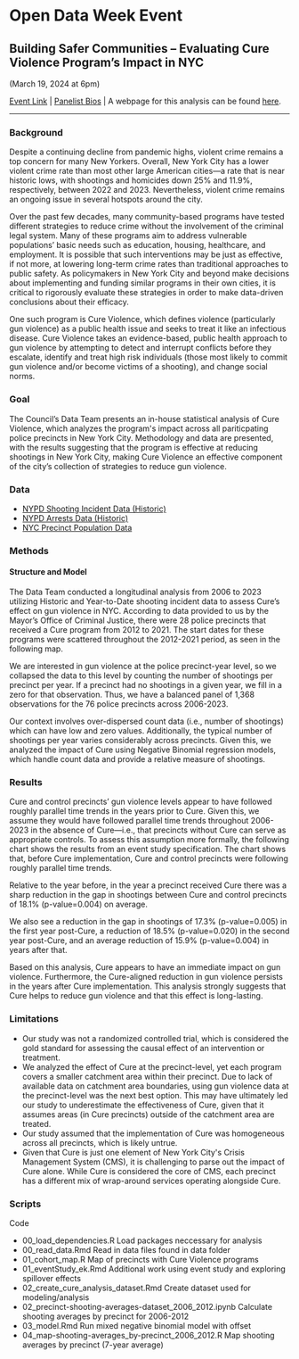 # Open Data Week Event

## Building Safer Communities – Evaluating Cure Violence Program’s Impact in NYC
(March 19, 2024 at 6pm) 

[Event Link](https://2024.open-data.nyc/event/building-safer-communities-evaluating-cure-violence-programs-impact-in-nyc/) |
[Panelist Bios](https://docs.google.com/document/d/1S1RpwWvjlZOSx-pfOdtpbCPXDWc-XfsFPf1SXxGr0wQ/edit?usp=sharing) | A webpage for this analysis can be found [here](https://council.nyc.gov/data/cure/).
***

### Background
Despite a continuing decline from pandemic highs, violent crime remains a top concern for many New Yorkers. Overall, New York City has a lower violent crime rate than most other large American cities—a rate that is near historic lows, with shootings and homicides down 25% and 11.9%, respectively, between 2022 and 2023. Nevertheless, violent crime remains an ongoing issue in several hotspots around the city.

Over the past few decades, many community-based programs have tested different strategies to reduce crime without the involvement of the criminal legal system. Many of these programs aim to address vulnerable populations’ basic needs such as education, housing, healthcare, and employment. It is possible that such interventions may be just as effective, if not more, at lowering long-term crime rates than traditional approaches to public safety. As policymakers in New York City and beyond make decisions about implementing and funding similar programs in their own cities, it is critical to rigorously evaluate these strategies in order to make data-driven conclusions about their efficacy.

One such program is Cure Violence, which defines violence (particularly gun violence) as a public health issue and seeks to treat it like an infectious disease. Cure Violence takes an evidence-based, public health approach to gun violence by attempting to detect and interrupt conflicts before they escalate, identify and treat high risk individuals (those most likely to commit gun violence and/or become victims of a shooting), and change social norms.

### Goal
The Council’s Data Team presents an in-house statistical analysis of Cure Violence, which analyzes the program's impact across all pariticpating police precincts in New York City. Methodology and data are presented, with the results suggesting that the program is effective at reducing shootings in New York City, making Cure Violence an effective component of the city’s collection of strategies to reduce gun violence.

### Data
- [NYPD Shooting Incident Data (Historic)](https://data.cityofnewyork.us/Public-Safety/NYPD-Shooting-Incident-Data-Historic-/833y-fsy8)
- [NYPD Arrests Data (Historic)](https://data.cityofnewyork.us/Public-Safety/NYPD-Arrests-Data-Historic-/8h9b-rp9u)
- [NYC Precinct Population Data](https://johnkeefe.net/nyc-police-precinct-and-census-data)

### Methods
#### Structure and Model
The Data Team conducted a longitudinal analysis from 2006 to 2023 utilizing Historic and Year-to-Date shooting incident data to assess Cure’s effect on gun violence in NYC. According to data provided to us by the Mayor’s Office of Criminal Justice, there were 28 police precincts that received a Cure program from 2012 to 2021. The start dates for these programs were scattered throughout the 2012-2021 period, as seen in the following map.

We are interested in gun violence at the police precinct-year level, so we collapsed the data to this level by counting the number of shootings per precinct per year. If a precinct had no shootings in a given year, we fill in a zero for that observation. Thus, we have a balanced panel of 1,368 observations for the 76 police precincts across 2006-2023.

Our context involves over-dispersed count data (i.e., number of shootings) which can have low and zero values. Additionally, the typical number of shootings per year varies considerably across precincts. Given this, we analyzed the impact of Cure using Negative Binomial regression models, which handle count data and provide a relative measure of shootings.

### Results
Cure and control precincts’ gun violence levels appear to have followed roughly parallel time trends in the years prior to Cure. Given this, we assume they would have followed parallel time trends throughout 2006-2023 in the absence of Cure—i.e., that precincts without Cure can serve as appropriate controls.
To assess this assumption more formally, the following chart shows the results from an event study specification. The chart shows that, before Cure implementation, Cure and control precincts were following roughly parallel time trends.

Relative to the year before, in the year a precinct received Cure there was a sharp reduction in the gap in shootings between Cure and control precincts of 18.1% (p-value=0.004) on average.

We also see a reduction in the gap in shootings of 17.3% (p-value=0.005) in the first year post-Cure, a reduction of 18.5% (p-value=0.020) in the second year post-Cure, and an average reduction of 15.9% (p-value=0.004) in years after that.

Based on this analysis, Cure appears to have an immediate impact on gun violence. Furthermore, the Cure-aligned reduction in gun violence persists in the years after Cure implementation. This analysis strongly suggests that Cure helps to reduce gun violence and that this effect is long-lasting.

### Limitations
- Our study was not a randomized controlled trial, which is considered the gold standard for assessing the causal effect of an intervention or treatment. 
- We analyzed the effect of Cure at the precinct-level, yet each program covers a smaller catchment area within their precinct. Due to lack of available data on catchment area boundaries, using gun violence data at the precinct-level was the next best option. This may have ultimately led our study to underestimate the effectiveness of Cure, given that it assumes areas (in Cure precincts) outside of the catchment area are treated. 
- Our study assumed that the implementation of Cure was homogeneous across all precincts, which is likely untrue. 
- Given that Cure is just one element of New York City's Crisis Management System (CMS), it is challenging to parse out the impact of Cure alone. While Cure is considered the core of CMS, each precinct has a different mix of wrap-around services operating alongside Cure.

### Scripts
Code
- 00_load_dependencies.R Load packages neccessary for analysis
- 00_read_data.Rmd Read in data files found in data folder
- 01_cohort_map.R Map of precincts with Cure Violence programs
- 01_eventStudy_ek.Rmd Additional work using event study and exploring spillover effects
- 02_create_cure_analysis_dataset.Rmd Create dataset used for modeling/analysis
- 02_precinct-shooting-averages-dataset_2006_2012.ipynb Calculate shooting averages by precinct for 2006-2012
- 03_model.Rmd Run mixed negative binomial model with offset
- 04_map-shooting-averages_by-precinct_2006_2012.R Map shooting averages by precinct (7-year average)

